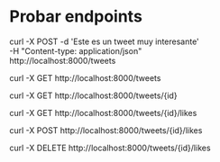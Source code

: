 # Probar endpoints

curl -X POST -d 'Este es un tweet muy interesante' \
    -H "Content-type: application/json" \
    http://localhost:8000/tweets

curl -X GET http://localhost:8000/tweets

curl -X GET http://localhost:8000/tweets/{id}

curl -X GET http://localhost:8000/tweets/{id}/likes

curl -X POST http://localhost:8000/tweets/{id}/likes

curl -X DELETE http://localhost:8000/tweets/{id}/likes
